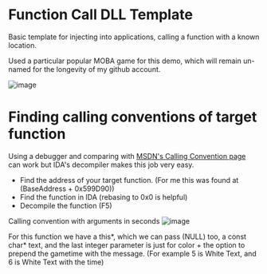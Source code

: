 # Function Call DLL Template

Basic template for injecting into applications, calling a function with a known location.

Used a particular popular MOBA game for this demo, which will remain un-named for the longevity of my github account.


![image](https://user-images.githubusercontent.com/84855585/166400730-5ff74ca5-2acb-47de-b251-88959ad89c20.png)


# Finding calling conventions of target function

Using a debugger and comparing with [MSDN's Calling Convention page](https://docs.microsoft.com/en-us/cpp/cpp/argument-passing-and-naming-conventions?view=msvc-170) can work but IDA's decompiler makes this job very easy.

- Find the address of your target function. (For me this was found at (BaseAddress + 0x599D90))
- Find the function in IDA (rebasing to 0x0 is helpful)
- Decompile the function (F5)

Calling convention with arguments in seconds 
![image](https://user-images.githubusercontent.com/84855585/166401057-584498ca-94cb-4325-8889-8a1186f0e19e.png)

For this function we have a this*, which we can pass (NULL) too, a const char* text, and the last integer parameter is just for color + the option to prepend the gametime with the message. (For example 5 is White Text, and 6 is White Text with the time)


